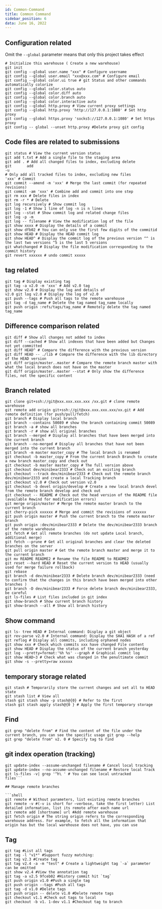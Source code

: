 ```yaml
---
id: Common-Command
title: Common Command
sidebar_position: 6
data: June 16, 2022
---
```


## Configuration related

Omit the `--global` parameter means that only this project takes effect

```shell
# Initialize this warehouse ( Create a new warehouse)
git init
git config --global user.name "xxx" # Configure username
git config --global user.email "xxx@xxx.com" # Configure email
git config --global color.ui true # git Status and other commands automatically colorize
git config --global color.status auto
git config --global color.diff auto
git config --global color.branch auto
git config --global color.interactive auto
git config --global http.proxy # View current proxy settings
git config --global http.proxy 'http://127.0.0.1:1080' # Set http proxy
git config --global https.proxy 'socks5://127.0.0.1:1080' # Set https proxy
git config -- global --unset http.proxy #Delete proxy git config
```

## Code files are related to submissions

```shell
git status # View the current version status
git add t.txt # Add a single file to the staging area
git add . # Add all changed files to index, excluding delete
git       add
-u
# Only add all tracked files to index, excluding new files          'xxx' # Commit
git commit --amend -m 'xxx' # Merge the last commit (for repeated revisions)
git commit -am 'xxx' # Combine add and commit into one step
git rm xxx # Delete files in index
git rm -r * # Delete
git log recursively # Show commit log
git log -1 # Show 1 line of log -n is n lines
git log --stat # Show commit log and related change files
git log -p -m
git log -- filename # View the modification log of the file
git show xxxx # Display the details of a commit
git show dfb02 # You can only use the first few digits of the commitid
git show HEAD # Display the HEAD commit log
git show HEAD^ # Display the commit log of the previous version ^^ is the last two versions ^5 is the last 5 versions
git whatchanged # Display the file modification corresponding to the commit history
git revert xxxxxx # undo commit xxxxx
```

## tag related

```shell
git tag # Display existing tag
git tag -a v2.0 -m 'xxx' # Add v2.0 tag
git show v2.0 # Display the log and details of
v2.0 git log v2.0 # Display the log of v2.0
git push --tags # Push all tags to the remote warehouse
git tag -d tag_name # Delete the tag named tag_name locally
git push origin :refs/tags/tag_name # Remotely delete the tag named tag_name
```

## Difference comparison related

```shell
git diff # Show all changes not added to index
git diff --cached # Show all indexes that have been added but Changes not yet committed
git diff HEAD^ # Compare the difference with the previous version
git diff HEAD -- ./lib # Compare the difference with the lib directory of the HEAD version
git diff origin/master..master # Compare the remote branch master with what the local branch does not have on the master
git diff origin/master..master --stat # Only show the difference files, not the specific content
```

## Branch related

```shell
git clone git+ssh://git@xxx.xxx.xxx.xxx /xx.git # clone remote warehouse
git remote add origin git+ssh://git@xxx.xxx.xxx.xxx/xx.git # Add remote definition (for push/pull/fetch)
git branch # Display local branch
git branch --contains 50089 # show the branch containing commit 50089
git branch -a # show all branches
git branch -r # show all original branches
git branch --merged # Display all branches that have been merged into the current branch
git branch --no-merged # Display all branches that have not been merged into the current branch
git branch -m master master_copy # The local branch is renamed
git checkout -b master_copy # From the current branch Branch to create a new branch master_copy and check out
git checkout -b master master_copy # The full version above
git checkout dev/minibear2333 # Check out an existing branch
git checkout --track dev/minibear2333 # Check out the remote branch dev/minibear2333 and create a local Tracking branch
git checkout v2.0 # Check out version v2.0
git checkout -b devel origin/develop # Create a new local branch devel from the remote branch develop and check out
git checkout -- README # Check out the head version of the README file (available Rewind for modification errors)
git merge origin/master # Merge the remote master branch to the current branch
git cherry-pick xxxxxx # Merge and commit the revisions of xxxxxx
git push origin master # Push the current branch to the remote master branch
git push origin :dev/minibear2333 # Delete the dev/minibear2333 branch of the remote warehouse
git fetch # Get all remote branches (do not update Local branch, additional merge)
git fetch --prune # Get all original branches and clear the deleted branches on the server
git pull origin master # Get the remote branch master and merge it to the current branch
git mv README README2 # Rename the file README to README2
git reset --hard HEAD # Reset the current version to HEAD (usually used for merge failure rollback)
git rebase
git branch -d dev/minibear2333 # Delete branch dev/minibear2333 (need to confirm that the changes in this branch have been merged into other branches )
git branch -D dev/minibear2333 # Force delete branch dev/minibear2333, be careful
git ls-files # List files included in git index
git show-branch # Show current branch history
git show-branch --all # Show all branch history
```

## Show command

```shell
git ls- tree HEAD # Internal command: Display a git object
git rev-parse v2.0 # Internal command: Display the SHA1 HASH of a ref
git reflog # Display all commits, including orphaned nodes
git show xxx # Check which commits xxx have changed File content
git show HEAD # Display the status of the current branch yesterday
git log --pretty=format:'%h %s' --graph # Graphical commit log
git show HEAD~3 # Check what was changed in the penultimate commit
git show -s --pretty=raw xxxxxx
```

## temporary storage related

```shell
git stash # Temporarily store the current changes and set all to HEAD state
git stash list # View all
stash git stash show -p stash@{0} # Refer to the first
stash git stash apply stash@{0 } # Apply the first temporary storage
```

## Find

```shell
git grep "delete from" # Find the content of the file under the current branch, you can see the specific usage git grep --help
git grep "delete from" v2. 0 # Specify tag to find
```

## git index operation (tracking)

````shell
git update-index --assume-unchanged filename # Cancel local tracking
git update-index --no-assume-unchanged filename # Restore local Track
git ls-files -v| grep '^h\ ' # You can see local untracked
files```

## Manage remote branches

```shell
git remote # Without parameters, list existing remote branches
git remote -v #(-v is short for –verbose, take the first letter) List detailed information, list its remote after each name url
git remote add [shortname] url #Add remote warehouse
git fetch origin # The string origin refers to the corresponding warehouse address. For example, to fetch all the information that origin has but the local warehouse does not have, you can use
````

## Tag

```shell
git tag #List all tags
git tag -l "v1*" #Support fuzzy matching:
git tag v2.3 #Create tag
git tag v2.4 -a -m "test" # Create a lightweight tag `-a` parameter can be omitted
git show v2.4 #View the annotation tag
git tag -a v2.5 9fceb02 #History commit hit `tag`
git push origin v1.0 #Push a single tag
git push origin --tags #Push all tags
git tag -d v1.0 #Delete tags
git push origin -- delete v1.0 #Delete remote tags
git checkout v1.1 #Check out tags to local
git checkout -b v1. 1-dev v1.1 #Checkout tag to branch
```
